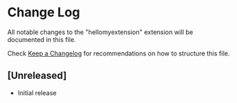 # Change Log

All notable changes to the "hellomyextension" extension will be documented in this file.

Check [Keep a Changelog](http://keepachangelog.com/) for recommendations on how to structure this file.

## [Unreleased]

- Initial release